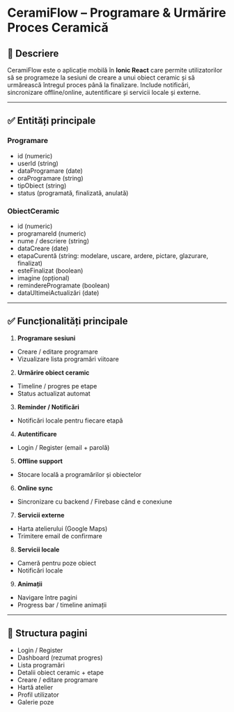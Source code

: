 # CeramiFlow – Programare & Urmărire Proces Ceramică

## 🎯 Descriere
CeramiFlow este o aplicație mobilă în **Ionic React** care permite utilizatorilor să se programeze la sesiuni de creare a unui obiect ceramic și să urmărească întregul proces până la finalizare. Include notificări, sincronizare offline/online, autentificare și servicii locale și externe.

---

## ✅ Entități principale

### Programare
- id (numeric)
- userId (string)
- dataProgramare (date)
- oraProgramare (string)
- tipObiect (string)
- status (programată, finalizată, anulată)

### ObiectCeramic
- id (numeric)
- programareId (numeric)
- nume / descriere (string)
- dataCreare (date)
- etapaCurentă (string: modelare, uscare, ardere, pictare, glazurare, finalizat)
- esteFinalizat (boolean)
- imagine (opțional)
- remindereProgramate (boolean)
- dataUltimeiActualizări (date)

---

## ✅ Funcționalități principale

1. **Programare sesiuni**
  - Creare / editare programare
  - Vizualizare lista programări viitoare
2. **Urmărire obiect ceramic**
  - Timeline / progres pe etape
  - Status actualizat automat
3. **Reminder / Notificări**
  - Notificări locale pentru fiecare etapă
4. **Autentificare**
  - Login / Register (email + parolă)
5. **Offline support**
  - Stocare locală a programărilor și obiectelor
6. **Online sync**
  - Sincronizare cu backend / Firebase când e conexiune
7. **Servicii externe**
  - Harta atelierului (Google Maps)
  - Trimitere email de confirmare
8. **Servicii locale**
  - Cameră pentru poze obiect
  - Notificări locale
9. **Animații**
  - Navigare între pagini
  - Progress bar / timeline animații

---

## 📱 Structura pagini
- Login / Register
- Dashboard (rezumat progres)
- Lista programări
- Detalii obiect ceramic + etape
- Creare / editare programare
- Hartă atelier
- Profil utilizator
- Galerie poze 
